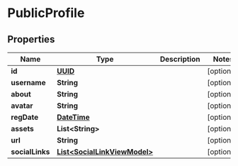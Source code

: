 # PublicProfile

## Properties
Name | Type | Description | Notes
------------ | ------------- | ------------- | -------------
**id** | [**UUID**](UUID.md) |  |  [optional]
**username** | **String** |  |  [optional]
**about** | **String** |  |  [optional]
**avatar** | **String** |  |  [optional]
**regDate** | [**DateTime**](DateTime.md) |  |  [optional]
**assets** | **List&lt;String&gt;** |  |  [optional]
**url** | **String** |  |  [optional]
**socialLinks** | [**List&lt;SocialLinkViewModel&gt;**](SocialLinkViewModel.md) |  |  [optional]
